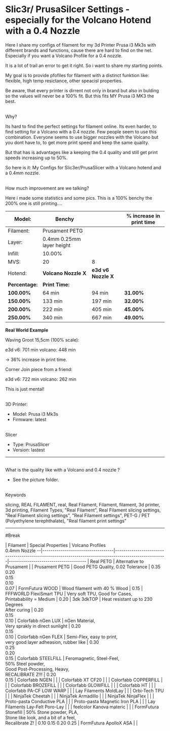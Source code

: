 # Slic3r/ PrusaSilcer Settings - especially for the Volcano Hotend with a 0.4 Nozzle

Here I share my configs of filament for my 3d Printer Prusa i3 Mk3s with different brands and functions, cause there are hard to find on the net. Especially if you want a Volcano Profile for a 0.4 nozzle.

It is a lot of trail an error to get it right. So i want to share my starting points.

My goal is to provide pfofiles for filament with a distinct funktion like: flexible, high temp resictance, other speacisl properties.

Be aware, that every printer is dirrent not only in brand but also in bulding so the values will never be a 100% fit. But this fits MY Prusa i3 MK3 the best.

<br> Why?

Its hard to find the perfect settings for filament online. Its even harder, to find setting for a Volcano with a 0.4 nozzle. Few people seem to use this combination. Everyone seems to use bigger nozzles with the Volcano but you dont have to, to get more print speed and keep the same quality.

But that has is advantages like a keeping the 0.4 quality and still get print speeds increasing up to 50%.

So here is it: My Configs for Slic3er/PrusaSlicer with a Volcano hotend and a 0.4mm nozzle. 

<br> How much improvement are we talking?

Here i made some statistics and some pics. This is a 100% benchy the 200% one is still printing....


| Model:  | Benchy | | % increase in print time | 
| ---  | --- | -  |  --- | 
|  Filament:  | Prusament PETG | | | 
|  Layer:       |  0.4mm 0.25mm layer height  | ||
|  Infill:      |  10.00%                     | ||
|  MVS:         |  20                         |  8 ||
|  Hotend:      |  __Volcano Nozzle X__           |  __e3d v6 Nozzle X__  |
|  __Percentage:__  |  __Print Time:__                |                   | 
|  __100.00%__     |  64 min                     |  94 min           |  __31.00%__
|  __150.00%__     |  133 min                    |  197 min          |  __32.00%__
|  __200.00%__     |  222 min                    |  405 min          |  __45.00%__
|  __250.00%__      |  340 min                    |  667 min          |  __49.00%__



__Real World Example__

Waving Groot 15,5cm (100% scale):

e3d v6: 701 min
volcano: 448 min

-> 36% increase in print time.

Corner Join piece from a friend:

e3d v6: 722 min
volcano: 262 min

This is just mental!


<br> 3D Printer:

- Model: Prusa i3 Mk3s 
- Firmware: latest

<br> Slicer

- Type: PrusaSlicer
- Version: lastest

---------------

<br> What is the quality like with a Volcano and 0.4 nozzle ?

- See the picture folder.

<br> Keywords

slicing, REAL FILAMENT, real, Real Filament, Filament, filament, 3d printer, 3d printing, Filament Types, "Real Filament", Real Filament slicing settings, "Real Filament slicing settings", "Real Filament settings", PET-G / PET (Polyethylene terephthalate), "Real filament print settings"

----
#Break

  |  Filament                         |  Special Properties                                                                                   |  Volcano Profiles <br> 0.4mm Nozzle
--|-----------------------------------|-------------------------------------------------------------------------------------------------------|--------------------------------------
  |  Real PETG                        |  Alternative to Prusament                                                                             |
  |  Prusament PETG                   |  Good PETG Quality, 0.02 Tolerance                                                                    |  0.35 <br> 
0.20 <br>
0.15<br>
0.10<br>
 0.07
  |  FormFutura WOOD                  |  Wood filament with 40 % Wood                                                                         |  0.15
  |  FFFWORLD FlexiSmart TPU          |  Very soft TPU, Good for Cases, <br> 
Printabability = Medium                                           |  0.20
  |  3dk 3dkTOP                       |  Heat resistant up to 230 Degrees <br>
After curing                                                     |  0.20 <br>
0.15 <br>
0.10
  |  Colorfabb nGen LUX               |  nGen Material, <br>
Very sprakly in direct sunlight                                                    |  0.20 <br>
0.15 <br>
0.10
  |  Colorfabb nGen FLEX              |  Semi-Flex, easy to print, <br>
very good layer adheasion, rubber like                                  |  0.30 <br>
0.25 <br>
0.20 <br>
0.15
  |  Colorfabb STEELFILL              |  Feromagnetic, Steel-Feel, <br>
50% Steel powder, <br>
Good Post-Processing, Heavy, <br> 
RECALIBRATE Z!!!  |  0.20 <br>
0.15
  |  Colorfabb NGEN                   |                                                                                                       |
  |  Colorfabb XT CF20                |                                                                                                       |
  |  Colorfabb COPPERFILL             |                                                                                                       |
  |  Colorfabb BROZEFILL              |                                                                                                       |
  |  Colorfabb GLOWFILL               |                                                                                                       |
  |  Colorfabb HT                     |                                                                                                       |
  |  Colorfabb PA-CF LOW WARP         |                                                                                                       |
  |  Lay Filaments MoldLay            |                                                                                                       |
  |  Orbi-Tech TPU                    |                                                                                                       |
  |  NinjaTek Cheetah                 |                                                                                                       |
  |  NinjaTek Armadillo               |                                                                                                       |
  |  NinjaTek NinjaFlex               |                                                                                                       |
  |  Proto-pasta Conductive PLA       |                                                                                                       |
  |  Proto-pasta Magnetic Iron PLA    |                                                                                                       |
  |  Lay Filaments Lay-Felt Poro-Lay  |                                                                                                       |
  |  feelcolor Kanova materic         |                                                                                                       |
  |  FormFutura Stonefill             |  50% Stone powder, PLA, <br>
Stone like look, and a bit of a feel, <br>
Recalibrate Z!                    |  0.10
0.15
0.20
0.25
  |  FormFutura ApolloX ASA           |                                                                                                       |
